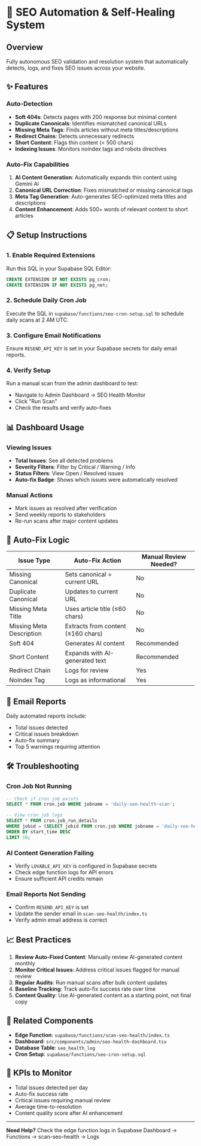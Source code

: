 # 🤖 SEO Automation & Self-Healing System

## Overview
Fully autonomous SEO validation and resolution system that automatically detects, logs, and fixes SEO issues across your website.

## ✨ Features

### Auto-Detection
- **Soft 404s**: Detects pages with 200 response but minimal content
- **Duplicate Canonicals**: Identifies mismatched canonical URLs
- **Missing Meta Tags**: Finds articles without meta titles/descriptions
- **Redirect Chains**: Detects unnecessary redirects
- **Short Content**: Flags thin content (< 500 chars)
- **Indexing Issues**: Monitors noindex tags and robots directives

### Auto-Fix Capabilities
1. **AI Content Generation**: Automatically expands thin content using Gemini AI
2. **Canonical URL Correction**: Fixes mismatched or missing canonical tags
3. **Meta Tag Generation**: Auto-generates SEO-optimized meta titles and descriptions
4. **Content Enhancement**: Adds 500+ words of relevant content to short articles

## 📋 Setup Instructions

### 1. Enable Required Extensions
Run this SQL in your Supabase SQL Editor:

```sql
CREATE EXTENSION IF NOT EXISTS pg_cron;
CREATE EXTENSION IF NOT EXISTS pg_net;
```

### 2. Schedule Daily Cron Job
Execute the SQL in `supabase/functions/seo-cron-setup.sql` to schedule daily scans at 2 AM UTC.

### 3. Configure Email Notifications
Ensure `RESEND_API_KEY` is set in your Supabase secrets for daily email reports.

### 4. Verify Setup
Run a manual scan from the admin dashboard to test:
- Navigate to Admin Dashboard → SEO Health Monitor
- Click "Run Scan"
- Check the results and verify auto-fixes

## 📊 Dashboard Usage

### Viewing Issues
- **Total Issues**: See all detected problems
- **Severity Filters**: Filter by Critical / Warning / Info
- **Status Filters**: View Open / Resolved issues
- **Auto-fix Badge**: Shows which issues were automatically resolved

### Manual Actions
- Mark issues as resolved after verification
- Send weekly reports to stakeholders
- Re-run scans after major content updates

## 🔄 Auto-Fix Logic

| Issue Type | Auto-Fix Action | Manual Review Needed? |
|------------|-----------------|----------------------|
| Missing Canonical | Sets canonical = current URL | No |
| Duplicate Canonical | Updates to current URL | No |
| Missing Meta Title | Uses article title (≤60 chars) | No |
| Missing Meta Description | Extracts from content (≤160 chars) | No |
| Soft 404 | Generates AI content | Recommended |
| Short Content | Expands with AI-generated text | Recommended |
| Redirect Chain | Logs for review | Yes |
| Noindex Tag | Logs as informational | Yes |

## 📧 Email Reports

Daily automated reports include:
- Total issues detected
- Critical issues breakdown
- Auto-fix summary
- Top 5 warnings requiring attention

## 🛠️ Troubleshooting

### Cron Job Not Running
```sql
-- Check if cron job exists
SELECT * FROM cron.job WHERE jobname = 'daily-seo-health-scan';

-- View cron job logs
SELECT * FROM cron.job_run_details 
WHERE jobid = (SELECT jobid FROM cron.job WHERE jobname = 'daily-seo-health-scan')
ORDER BY start_time DESC 
LIMIT 10;
```

### AI Content Generation Failing
- Verify `LOVABLE_API_KEY` is configured in Supabase secrets
- Check edge function logs for API errors
- Ensure sufficient API credits remain

### Email Reports Not Sending
- Confirm `RESEND_API_KEY` is set
- Update the sender email in `scan-seo-health/index.ts`
- Verify admin email address is correct

## 📈 Best Practices

1. **Review Auto-Fixed Content**: Manually review AI-generated content monthly
2. **Monitor Critical Issues**: Address critical issues flagged for manual review
3. **Regular Audits**: Run manual scans after bulk content updates
4. **Baseline Tracking**: Track auto-fix success rate over time
5. **Content Quality**: Use AI-generated content as a starting point, not final copy

## 🔗 Related Components

- **Edge Function**: `supabase/functions/scan-seo-health/index.ts`
- **Dashboard**: `src/components/admin/seo-health-dashboard.tsx`
- **Database Table**: `seo_health_log`
- **Cron Setup**: `supabase/functions/seo-cron-setup.sql`

## 🎯 KPIs to Monitor

- Total issues detected per day
- Auto-fix success rate
- Critical issues requiring manual review
- Average time-to-resolution
- Content quality score after AI enhancement

---

**Need Help?** Check the edge function logs in Supabase Dashboard → Functions → scan-seo-health → Logs
